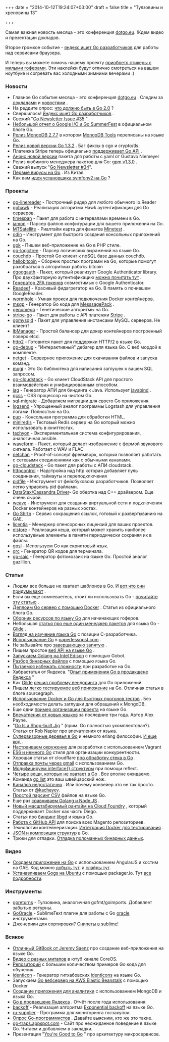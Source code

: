 +++
date = "2014-10-12T19:24:07+03:00"
draft = false
title = "Тулзовины и хреновины 13"

+++

<p>Самая важная новость месяца - это конференция <a href="http://www.dotgo.eu/">dotgo.eu</a>. Ждем видео и презентации докладов.</p>

<p>Второе громкое событие - <a href="http://company.yandex.ru/job/vacancies/devbrows_go.xml">яндекс ищет Go разработчиков</a> для работы над сервисами браузера.</p>

<p>И теперь вы можете помочь нашему проекту <a href="http://4gophers.com/shop">приобретя стикеры с милыми гоферами</a>. Эти наклейки будут отлично смотреться на вашем ноутбуке и согревать вас холодными зимними вечерами :)</p>

<h3>Новости</h3>

<ul>
<li>Главное Go событие месяца - это конференция <a href="http://www.dotgo.eu/">dotgo.eu</a> .  Следим за <a href="http://dotgo.sourcegraph.com/post/99633201353/andrew-gerrand-5-things-i-love-about-go">докладами</a>  и <a href="https://twitter.com/dotGoEu">новостями</a> .</li>
<li>На реддите опрос: <a href="http://www.reddit.com/r/golang/comments/2iqtpl/what_is_your_wishlist_for_go_20/">что должно быть в Go 2.0</a> ?</li>
<li>Свершилось! <a href="http://company.yandex.ru/job/vacancies/devbrows_go.xml">Яндекс ищет Go разработчиков</a> .</li>
<li>Свежий "<a href="http://www.golangweekly.com/archive/go-newsletter-issue-35/">Go Newsletter Issue #35</a> ".</li>
<li><a href="http://blog.golang.org/io2014&quot;">Небольшой отчет о Google I/O и Go SummerFest</a> в официальном блоге Go.</li>
<li><a href="https://groups.google.com/forum/#!topic/mongodb-dev/liSXgWwTfXQ">Релиз MongoDB 2.7.7</a>  в котором <a href="https://github.com/mongodb/mongo-tools">MongoDB Tools</a>  переписаны на языке Go.</li>
<li><a href="https://groups.google.com/forum/#!msg/golang-nuts/eeOHNw_shwU/OHALUmroA5kJ">Релиз новой версии Go 1.3.2</a> . Баг фиксы в cgo и crypto/tls.</li>
<li>Платежка Stripe теперь официально <a href="https://stripe.com/blog/official-go-support">поддерживает Go API</a> .</li>
<li><a href="http://blog.labix.org/2014/09/22/announcing-yaml-v2-for-go">Анонс новой версии</a>  пакета для работы с yaml от Gustavo Niemeyer</li>
<li>Релиз любимого менеджера пакетов для Go: <a href="https://github.com/pote/gpm/releases/tag/v1.3.0">gpm v1.3.0</a> .</li>
<li>Свежий выпуск "<a href="http://www.golangweekly.com/archive/go-newsletter-issue-34/">Go Newsletter #34</a>".</li>
<li><a href="http://sub0day.com/2014/09/linux-soho-malware/">Первые вирусы на Go</a> . Из Китая.</li>
<li>Как вам <a href="https://github.com/symfony/symfony/issues/11901#issuecomment-55377167">идея установщика symfony2 на Go</a> ?</li>
</ul>

<h3>Проекты</h3>

<ul>
<li><a href="https://github.com/mitchellh/go-linereader">go-linereader</a>  - Построчный ридер для любого обычного io.Reader</li>
<li><a href="https://github.com/st3fan/gohawk">gohawk</a>  - Реализация алгоритма Hawk аутентификации для Go серверов.</li>
<li><a href="https://github.com/SaidinWoT/timespan">timespan</a>  - Пакет для работа с интервалами времени в Go.</li>
<li><a href="https://github.com/gbbr/jamon">jamon</a>  - Парсер файлов конфигурации для вашего приложения на Go.</li>
<li><a href="https://bitbucket.org/s_l_teichmann/mtsatellite">MTSatellite</a>  - Риалтайм карта для фанатов <a href="http://minetest.net/">Minetest</a> .</li>
<li><a href="https://github.com/jwaldrip/odin">odin</a>  - Инструмент для быстрого создания консольных приложений на Go.</li>
<li><a href="https://github.com/YuaShizuki/gok">gok</a>  - Пишем веб-приложение на Go в PHP стиле.</li>
<li><a href="https://github.com/jadekler/git-go-logictree">go-logictree</a>  - Парсер логических выражений на языке Go.</li>
<li><a href="https://github.com/zemirco/couchdb">couchdb</a>  - Простой Go клиент к noSQL базе данных couchdb.</li>
<li><a href="https://github.com/prettymuchbryce/hellobitcoin">hellobitcoin</a>  - Сборник простых программ на Go, которые помогут разобраться в алгоритмах работы bitcoin</li>
<li><a href="https://github.com/dgryski/dgoogauth">dgoogauth</a>  - Пакет, который реализует Google Authenticator library. Про двухфакторную аутентификацию <a href="http://blog.gopheracademy.com/day-21-two-factor-auth">можно почитать тут</a> .</li>
<li><a href="https://github.com/robbiev/two-factor-auth">Генератор 2FA токенов</a>  совместимых с Google Authenticator.</li>
<li><a href="http://www.sugr.org/en/products/readeef">Readeef</a>  - Красивый фидагрегатор на Go. В память о почившем GoogleReader.</li>
<li><a href="https://github.com/vishvananda/wormhole">wormhole</a>  - Умная прокси для подключения Docker контейнеров.</li>
<li><a href="https://github.com/philhofer/msgp">msgp</a>  - Генератор Go кода для <a href="http://msgpack.org/">MesssagePack</a> .</li>
<li><a href="https://github.com/atilaneves/genomego">genomego</a>  - Генетические алгоритмы на Go.</li>
<li><a href="https://github.com/stripe/stripe-go">stripe-go</a>  - Пакет для работы с API платежки <a href="https://stripe.com/">Stripe</a> .</li>
<li><a href="https://github.com/mkindahl/gomysqld">gomysqld</a>  - Пакет для управления инстансами MySQL серверов. Не клиент!</li>
<li><a href="https://github.com/tegioz/lbManager">lbManager</a>  - Простой балансер для докер контейнеров построенный поверх etcd.</li>
<li><a href="https://github.com/bradfitz/http2">http2</a>  - Готовится пакет для поддержки HTTP/2 в языке Go.</li>
<li><a href="https://github.com/simon-whitehead/go-debug">go-debug</a>  - "Интерактивный" дебагер для языка Go. С веб мордой в комплекте.</li>
<li><a href="https://github.com/nateri/netget">netget</a>  - Серверное приложение для  скачивания файлов и запуска команд.</li>
<li><a href="https://github.com/guregu/mogi">mogi</a>  - Это Go библиотека для написания заглушек к вашем SQL запросом.</li>
<li><a href="https://github.com/xanzy/go-cloudstack">go-cloudstack</a>  - Go клиент CloudStack API для простого взаимодействия и унифицированным способом.</li>
<li><a href="https://github.com/timob/jag">jag</a>  - Генератор АПИ для биндинга к Java. Использует <a href="https://github.com/timob/javabind">javabind</a> .</li>
<li><a href="https://github.com/yosssi/gcss">gcss</a>  - CSS процессор на чистом Go.</li>
<li><a href="https://github.com/rubenv/sql-migrate">sql-migrate</a>  - Добавляем миграции для своего Go приложения. </li>
<li><a href="https://github.com/ezotrank/logsend">logsend</a>  - Упрощенный аналог программы Logstash для управления логами. Полностью на Go.</li>
<li><a href="https://github.com/EricChiang/pup">pup</a>  - Консольная программа для обработки HTML.</li>
<li><a href="https://github.com/alicebob/miniredis">miniredis</a>  - Тестовый Redis сервер на Go который можно использовать в юниттестах.</li>
<li><a href="https://github.com/vektra/tachyon">tachyon</a>  - Экспериментальная система конфигурирования, аналогичная ansible.</li>
<li><a href="https://github.com/mdlayher/waveform">waveform</a>  - Пакет, который делает изображение с формой звукового сигнала. Работает с WAV и FLAC</li>
<li><a href="https://github.com/OneOfOne/netchan">netchan</a>  -  Proof-of-concept фреймворк, который позволяет работать с сетевыми соединениями как с обычными каналами.</li>
<li><a href="https://github.com/xanzy/go-cloudstack">go-cloudstack</a>  - Go пакет для работы с АПИ cloudstack.</li>
<li><a href="https://github.com/facebookgo/httpcontrol">httpcontrol</a>  - Надстройка над http которая добавляет пулы соединения, таймауты и переподключения</li>
<li><a href="https://github.com/facebookgo/pidfile">pidfile</a>  - Инструмент от фейсбуковсих разработчиков. Позволяет легко управлять pid файлами.</li>
<li><a href="https://github.com/mstump/golang-driver">DataStax/Cassandra Driver</a>- Go oбертка над C++ драйвером. Еще очень сырой.</li>
<li><a href="https://github.com/zettio/weave">weave</a>  - Инструмент для создания виртуальной сети и подключения Docker контейнеров на разных хостах.</li>
<li><a href="https://github.com/benwoody/goshrtn_gae">Go Shrtn</a>  - Сервис сокращения ссылок, готовый к развертыванию на GAE.</li>
<li><a href="https://github.com/c4milo/licentia">licentia</a>  - Менеджер опенсорсных лицензий для ваших проектов.</li>
<li><a href="https://github.com/sebcat/elstore">elstore</a>  - Реализация кеша, который может хранить наиболее используемые элементы в памяти периодически сохраняя их в файлы.</li>
<li><a href="https://github.com/daviddengcn/gosl">gosl</a>  - Используем Go как скриптовый язык.</li>
<li><a href="https://github.com/fumiyas/qrc">qrc</a>  - Генератор QR кодов для терминала.</li>
<li><a href="https://github.com/telecoda/go-saic">go-saic</a>  -  Генератор фотомозаик на языке Go.  Простой аналог gazillion.</li>
</ul>

<h3>Статьи</h3>

<ul>
<li>Людям все больше не хватает шаблонов в Go. И <a href="http://bouk.co/blog/idiomatic-generics-in-go/">вот что они придумывают</a> .</li>
<li>Если вы еще сомневаетесь, стоит ли использовать Go - <a href="http://www.mikeperham.com/2014/10/08/why-go/">почитайте эту статью</a> .</li>
<li><a href="http://blog.golang.org/docker">Деплоим Go сервер с помощью Docker</a> . Статья из официального блога Go.</li>
<li><a href="http://codecondo.com/golang-resources/">Сборник ресурсов по языку Go</a>  для начинающих гоферов.</li>
<li>Небольшая <a href="http://engineeredweb.com/blog/2014/glide-go-package-management/">статья про еще один менеджер пакетов</a>  для языка Go - <a href="https://github.com/Masterminds/glide">Glide</a> .</li>
<li><a href="http://senko.silvrback.com/learning-go">Взгляд на изучение языка Go</a>  с позиции C-разработчика.</li>
<li><a href="http://dev.paperlesspost.com/blog/2014/10/06/go-at-paperless-post/">Использование Go</a>  в <a href="https://www.paperlesspost.com/">paperlesspost.com</a> .</li>
<li>Не забывайте про <a href="http://dave.cheney.net/2014/10/04/that-trailing-comma">завершающую запятую</a> .</li>
<li>Пишем простое <a href="http://vluxe.io/golang-web-api.html">веб API на языке Go</a> .</li>
<li><a href="http://gobot.io/blog/2014/09/24/run-golang-on-the-intel-edison-with-gobot/">Запускаем Golang на Intel Edison</a>  с помощью Gobot.</li>
<li><a href="http://www.jonathan-petitcolas.com/2014/09/25/parsing-binary-files-in-go.html">Разбор бинарных файлов</a>  с помощью языка Go.</li>
<li><a href="http://bradgignac.com/2014/09/24/avoiding-complexity-with-go.html">Пытаемся избежать сложности</a>  при разработке на Go.</li>
<li>Хабрастатья от Яндекса. "<a href="http://habrahabr.ru/company/yandex/blog/237985/">Опыт применения Go в продакшене Яндекса</a> "</li>
<li>Как <a href="https://github.com/Masterminds/glide">Gilde</a>  <a href="http://technosophos.com/2014/09/22/how-glide-solves-go-vendoring.html">решил проблему вендоринга</a>  для Go приложений.</li>
<li>Пишем <a href="https://sourcegraph.com/blog/building-a-testable-webapp">легко тестируемое веб приложение</a>  на Go.  Отличная статья в блоге sourcegraph.</li>
<li><a href="http://developers.almamedia.fi/painless-mongodb-testing-with-docker-and-golang/">Использование Docker и Go для быстрых прогонов тестов</a> . Без необходимости делать заглушки для обращений к MongoDB. </li>
<li>Еще одни <a href="http://outlandishlabs.com/organizing-projects-in-go/">пример организации проекта</a>  на языке Go.</li>
<li><a href="https://al3x.net/2014/09/16/thoughts-on-five-years-of-emerging-languages.html">Впечатления от новых языков</a>  за последние три года. Автор Alex Payne.</li>
<li>"<a href="http://robnapier.net/go-is-a-shop-built-jig">Go Is a Shop-built Jig</a> " (прим. Go полностью укомплектован?). Статья от Rob Napier про впечатления от языка.</li>
<li><a href="http://www.jerf.org/iri/post/2930">Супервизорные деревья в Go</a>  и немного erlang философии. <a href="https://github.com/thejerf/suture">И еще код</a> .</li>
<li><a href="http://stackengine.com/vagrant-development-environments-how-and-why/">Настраиваем окружение</a>  для разработки с использованием Vagrant</li>
<li><a href="http://linkis.com/github.io/HgekK">ES6 и немного Go</a>  стиля для организации конкурентности.</li>
<li>Хорошая статья от cloudflare <a href="http://blog.cloudflare.com/how-stacks-are-handled-in-go/">про обработку стека в Go</a> .</li>
<li><a href="http://nathanleclaire.com/blog/2013/12/17/sending-email-from-gmail-using-golang/">Отправка почты через gmail</a>  с использованием Go.</li>
<li><a href="http://speakmy.name/2014/09/14/modifying-interfaced-go-struct/">Модифицируем interface{} структуры</a> при помощи reflect.</li>
<li><a href="http://blog.merovius.de//2014/09/12/the-four-things-i-miss-from-go.html">Четыре вещи, которых не хватает в Go</a> . Все вполне ожидаемо.</li>
<li>Команда <a href="http://dave.cheney.net/2014/09/14/go-list-your-swiss-army-knife">go list</a>  это ваш швейцарский нож.</li>
<li><a href="https://gist.github.com/kachayev/21e7fe149bc5ae0bd878">Каналов недостаточно</a> . Или почему конвейер это не так просто. Статья от <a href="https://twitter.com/kachayev">@kachayev</a>.</li>
<li><a href="http://blog.spidergears.in/2014/09/gocsvgo-simple-csv-parsing-with-go.html">Простой парсинг CSV</a>  файлов на языке Go.</li>
<li>Еще раз <a href="http://www.polydaic.com/blog/go-vs-node-js">сравниваем Golang и Node.JS</a> .</li>
<li><a href="http://thenewstack.io/docker-on-diego-cloud-foundrys-new-elastic-runtime/">Новый масштабируемый рантайм на Cloud Foundry</a> , который поддерживает Docker как часть Diego.</li>
<li>Статья про <a href="http://whitane.com/post/libgd-bindings-for-go/">биндинг libgd</a>  и языка Go.</li>
<li><a href="http://www.tegdesign.com/querying-github-api-golang-find-magento-repositories/">Работа с GitHub API</a>  для поиска всех Magento репозиториев.</li>
<li>Технологии контейнеризации. <a href="http://www.clypd.com/container-technology-integration-testing-with-docker/">Интеграция Docker для тестирования</a> .</li>
<li><a href="http://attilaolah.eu/2014/09/10/json-and-struct-composition-in-go/">JSON и композиция структур</a>  в Go.</li>
<li>Трюки для отладки. <a href="http://www.antoine.im/posts/debugging_codecs">Отладка поломанных бинарных данных</a>.</li>
</ul>

<h3>Видео</h3>

<ul>
<li><a href="http://4gophers.com/video/sozdaem-veb-prilozhenie">Создаем приложение на Go</a> с использованием AngularJS и хостим на GAE. Код можно <a href="http://github.com/campoy/golang-groups">добыть тут</a>, а <a href="http://go-talks.appspot.com/github.com/campoy/golang-groups/talk/talk.slide#1">слайды тут</a>.</li>
<li><a href="http://4gophers.com/video/gogs-na-ubuntu">Устанавливаем Gogs на Ubuntu</a> с помощью packager.io. Тут <a href="http://blog.packager.io/post/97212463171/automatically-package-your-golang-apps">все подробности</a>.</li>
</ul>

<h3>Инструменты</h3>

<ul>
<li><a href="https://github.com/sqs/goreturns">goreturns</a>  - Тулзовина, аналогичная gofmt/goimports. Добавляет забытые ретурны.</li>
<li><a href="https://github.com/waigani/GoOracle">GoOracle</a>  - SublimeText плагин для работы с Go <a href="https://godoc.org/code.google.com/p/go.tools/oracle">oracle</a>  инструментами.</li>
<li>Дженерики для сортировки? <a href="https://medium.com/@xlab/gosort-snippet-for-sublime-text-c18b817125f2">Снипеты в sublime!</a></li>
</ul>

<h3>Всякое</h3>

<ul>
<li><a href="https://www.gitbook.io/book/codegangsta/building-web-apps-with-go">Отличный GitBook от Jeremy Saenz</a>  про создание веб-приложения на языке Go.</li>
<li><a href="https://www.youtube.com/channel/UCGORzzCxacx2r_NsF6_DteQ">Видео с разных митапов</a>  в ютуб канале CoreOS.</li>
<li><a href="https://github.com/mkaz/working-with-go">Репозиторий</a>  с большим количеством примеров Go кода для обучения.</li>
<li><a href="https://github.com/1l0/identicon">identicon</a>  - Генератор гитхабовских <a href="https://github.com/blog/1586-identicons">identicons</a>  на языке Go.</li>
<li>Запускаем <a href="https://github.com/rcadena/ebs-docker-hello">Go вебсервер на AWS Elastic Beanstalk</a>  с помощью Docker</li>
<li><a href="http://www.slideshare.net/ardan-bkennedy/dataweektalk2014">Создание приложения для аналитики</a>  с использованием MongoDB и языка Go.</li>
<li><a href="https://tech.yandex.ru/events/yasubbotnik/minsk-aug-2014/talks/2222/">Go в продакшене Яндекса</a> . Отчёт после года использования.</li>
<li><a href="https://github.com/cenkalti/backoff">backoff</a>  - Реализация алгоритма <a href="http://en.wikipedia.org/wiki/Exponential_backoff">Exponential backoff</a>  на языке Go.</li>
<li><a href="https://bitbucket.org/pushkin_ivan/ru-supplier/src">ru-supplier</a>  - Программа для мониторинга госзакупок.</li>
<li><a href="https://docs.google.com/forms/d/1FLPeANe5Dwqz473lgdxxdc6xumDKTQ7KEqmRvazm2a4/viewform">Опрос Go-программистов</a> . Давайте выясним, кто же это такие.</li>
<li><a href="http://go-traps.appspot.com">go-traps.appspot.com</a>  - Сайт про неожиданное поведение в языке Go. Читаем и добавляем в закладки.</li>
<li>Презентация "<a href="https://speakerdeck.com/mattheath/youre-good-to-go">You're Good to Go</a> " про архитектуру микросервисов.</li>
</ul>
